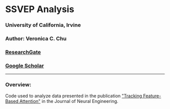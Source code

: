 # SSVEP Analysis
### University of California, Irvine

### Author: Veronica C. Chu
### [ResearchGate](https://www.researchgate.net/profile/Veronica_Chu)
### [Google Scholar](https://scholar.google.com/citations?user=yEuvW6MAAAAJ&hl=en&oi=sra)

----

### Overview: 
Code used to analyze data presented in the publication ["Tracking Feature-Based Attention"](https://doi.org/10.1088/1741-2552/aaed17) in the Journal of Neural Engineering.